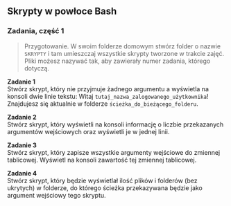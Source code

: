 ## Skrypty w powłoce Bash

### Zadania, część 1

> Przygotowanie. W swoim folderze domowym stwórz folder o nazwie `SKRYPTY` i tam umieszczaj wszystkie skrypty tworzone w trakcie zajęć. Pliki możesz nazywać tak, aby zawierały numer zadania, którego dotyczą.

**Zadanie 1**  
Stwórz skrypt, który nie przyjmuje żadnego argumentu a wyświetla na konsoli dwie linie tekstu:
Witaj `tutaj_nazwa_zalogowanego_użytkownika`!
Znajdujesz się aktualnie w folderze `ścieżka_do_bieżącego_folderu`.

**Zadanie 2**  
Stwórz skrypt, który wyświetli na konsoli informację o liczbie przekazanych argumentów wejściowych oraz wyświetli je w jednej linii.

**Zadanie 3**  
Stwórz skrypt, który zapisze wszystkie argumenty wejściowe do zmiennej tablicowej. Wyświetl na konsoli zawartość tej zmiennej tablicowej.

**Zadanie 4**  
Stwórz skrypt, który będzie wyświetlał ilość plików i folderów (bez ukrytych) w folderze, do którego ścieżka przekazywana będzie jako argument wejściowy tego skryptu.